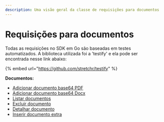 ```yaml
---
description: Uma visão geral da classe de requisições para documentos
---
```


# Requisições para documentos

Todas as requisições no SDK em Go são baseadas em testes automatizados. A biblioteca utilizada foi a 'testify' e ela pode ser encontrada nesse link abaixo:



{% embed url="https://github.com/stretchr/testify" %}

**Documentos:**

* [Adicionar documento base64 PDF](adicionar-documento-base64-pdf.md)
* [Adicionar documento base64 Docx](adicionar-documento-base64-docx.md)
* [Listar documentos](listar-documentos.md)
* [Excluir documento](detalhar-documento.md#visao-geral)
* [Detalhar documento](detalhar-documento.md)
* [Inserir documento extra](inserir-documento-extra.md)

